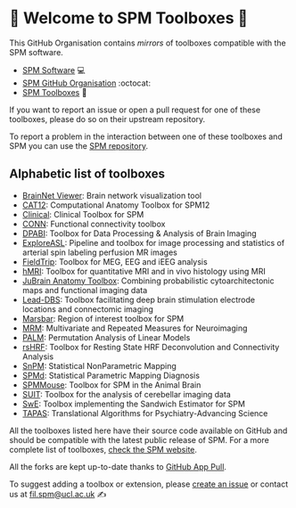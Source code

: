 # :wave: Welcome to SPM Toolboxes :wave:

This GitHub Organisation contains *mirrors* of toolboxes compatible with the SPM software.

- [SPM Software](https://www.fil.ion.ucl.ac.uk/spm/) :computer:
- [SPM GitHub Organisation](https://github.com/spm/) :octocat:
- [SPM Toolboxes](https://www.fil.ion.ucl.ac.uk/spm/ext/) :toolbox:

If you want to report an issue or open a pull request for one of these toolboxes, please do so on their upstream repository.

To report a problem in the interaction between one of these toolboxes and SPM you can use the [SPM repository](https://github.com/spm/spm).

## Alphabetic list of toolboxes

- [BrainNet Viewer](https://github.com/mingruixia/BrainNet-Viewer): Brain network visualization tool
- [CAT12](https://github.com/ChristianGaser/cat12): Computational Anatomy Toolbox for SPM12
- [Clinical](https://github.com/neurolabusc/Clinical): Clinical Toolbox for SPM
- [CONN](https://github.com/alfnie/conn): Functional connectivity toolbox
- [DPABI](https://github.com/Chaogan-Yan/DPABI): Toolbox for Data Processing & Analysis of Brain Imaging 
- [ExploreASL](https://github.com/ExploreASL/ExploreASL): Pipeline and toolbox for image processing and statistics of arterial spin labeling perfusion MR images
- [FieldTrip](https://github.com/fieldtrip/fieldtrip): Toolbox for MEG, EEG and iEEG analysis
- [hMRI](https://github.com/hMRI-group/hMRI-toolbox): Toolbox for quantitative MRI and in vivo histology using MRI
- [JuBrain Anatomy Toolbox](https://github.com/inm7/jubrain-anatomy-toolbox): Combining probabilistic cytoarchitectonic maps and functional imaging data
- [Lead-DBS](https://github.com/netstim/leaddbs): Toolbox facilitating deep brain stimulation electrode locations and connectomic imaging
- [Marsbar](https://github.com/marsbar-toolbox/marsbar): Region of interest toolbox for SPM
- [MRM](https://github.com/martynmcfarquhar/MRM): Multivariate and Repeated Measures for Neuroimaging
- [PALM](https://github.com/andersonwinkler/PALM): Permutation Analysis of Linear Models
- [rsHRF](https://github.com/compneuro-da/rsHRF): Toolbox for Resting State HRF Deconvolution and Connectivity Analysis
- [SnPM](https://github.com/SnPM-toolbox/SnPM-devel): Statistical NonParametric Mapping
- [SPMd](https://github.com/gllmflndn/SPMd): Statistical Parametric Mapping Diagnosis
- [SPMMouse](https://github.com/neurospin/spmmouse): Toolbox for SPM in the Animal Brain
- [SUIT](https://github.com/jdiedrichsen/suit): Toolbox for the analysis of cerebellar imaging data
- [SwE](https://github.com/NISOx-BDI/SwE-toolbox): Toolbox implementing the Sandwich Estimator for SPM
- [TAPAS](https://github.com/translationalneuromodeling/tapas): Translational Algorithms for Psychiatry-Advancing Science

All the toolboxes listed here have their source code available on GitHub and should be compatible with the latest public release of SPM. For a more complete list of toolboxes, [check the SPM website](https://www.fil.ion.ucl.ac.uk/spm/ext/).

All the forks are kept up-to-date thanks to [GitHub App Pull](https://github.com/apps/pull).

To suggest adding a toolbox or extension, please [create an issue](https://github.com/spm-toolbox/.github/issues/new) or contact us at fil.spm@ucl.ac.uk :writing_hand:
